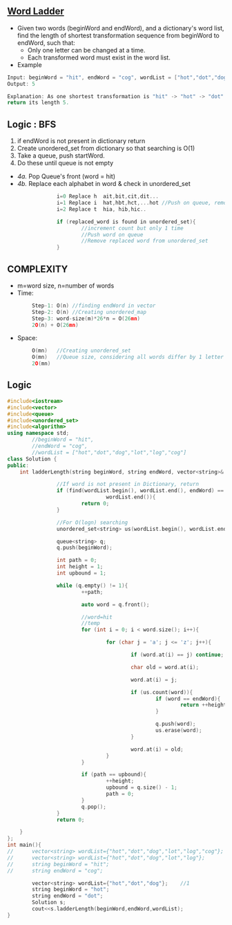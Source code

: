 ## [Word Ladder](https://leetcode.com/problems/word-ladder/)
- Given two words (beginWord and endWord), and a dictionary's word list, find the length of shortest transformation sequence from beginWord to endWord, such that:
  - Only one letter can be changed at a time.
  - Each transformed word must exist in the word list.
- Example
```c++
Input: beginWord = "hit", endWord = "cog", wordList = ["hot","dot","dog","lot","log","cog"]
Output: 5

Explanation: As one shortest transformation is "hit" -> "hot" -> "dot" -> "dog" -> "cog",
return its length 5.
```
 
## Logic : BFS
1. if endWord is not present in dictionary return
2. Create unordered_set from dictionary so that searching is O(1)
3. Take a queue, push startWord.
4. Do these until queue is not empty
  - *4a.* Pop Queue's front (word = hit)
  - *4b.* Replace each alphabet in word & check in unordered_set
```c++  
                i=0 Replace h  ait,bit,cit,dit...
                i=1 Replace i  hat,hbt,hct,...hot //Push on queue, remove from set
                i=2 Replace t  hia, hib,hic..

                if (replaced_word is found in unordered_set){
                        //increment count but only 1 time
                        //Push word on queue
                        //Remove replaced word from unordered_set
                }
```

## COMPLEXITY
- m=word size, n=number of words
- Time:
```c++
        Step-1: O(n) //finding endWord in vector
        Step-2: O(n) //Creating unordered_map
        Step-3: word-size(m)*26*n = O(26mn)
        2O(n) + O(26mn)
```         
- Space:
```c++
        O(mn)   //Creating unordered_set
        O(mn)   //Queue size, considering all words differ by 1 letter
        2O(mn)
```

## Logic
```c++
#include<iostream>
#include<vector>
#include<queue>
#include<unordered_set>
#include<algorithm>
using namespace std;
        //beginWord = "hit",
        //endWord = "cog",
        //wordList = ["hot","dot","dog","lot","log","cog"]
class Solution {
public:
    int ladderLength(string beginWord, string endWord, vector<string>& wordList) {

                //If word is not present in Dictionary, return
                if (find(wordList.begin(), wordList.end(), endWord) ==
                                wordList.end()){
                        return 0;
                }

                //For O(logn) searching
                unordered_set<string> us(wordList.begin(), wordList.end());

                queue<string> q;
                q.push(beginWord);

                int path = 0;
                int height = 1;
                int upbound = 1;

                while (q.empty() != 1){
                        ++path;

                        auto word = q.front();

                        //word=hit
                        //temp
                        for (int i = 0; i < word.size(); i++){

                                for (char j = 'a'; j <= 'z'; j++){

                                        if (word.at(i) == j) continue;

                                        char old = word.at(i);

                                        word.at(i) = j;

                                        if (us.count(word)){
                                                if (word == endWord){
                                                        return ++height;
                                                }

                                                q.push(word);
                                                us.erase(word);
                                        }

                                        word.at(i) = old;
                                }
                        }

                        if (path == upbound){
                                ++height;
                                upbound = q.size() - 1;
                                path = 0;
                        }
                        q.pop();
                }
                return 0;

    }
};
int main(){
//      vector<string> wordList={"hot","dot","dog","lot","log","cog"};  //5
//      vector<string> wordList={"hot","dot","dog","lot","log"};        //0
//      string beginWord = "hit";
//      string endWord = "cog";

        vector<string> wordList={"hot","dot","dog"};    //1
        string beginWord = "hot";
        string endWord = "dot";
        Solution s;
        cout<<s.ladderLength(beginWord,endWord,wordList);
}
```
